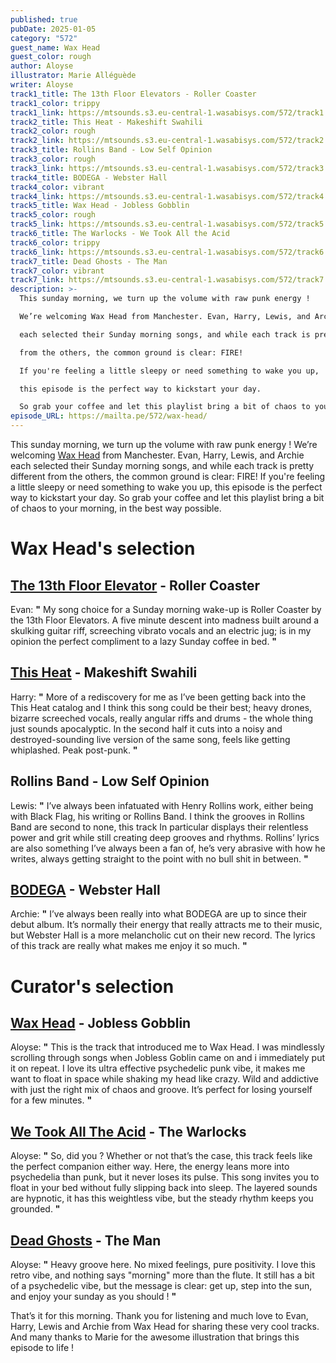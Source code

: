 ```yaml
---
published: true
pubDate: 2025-01-05
category: "572"
guest_name: Wax Head
guest_color: rough
author: Aloyse
illustrator: Marie Alléguède
writer: Aloyse
track1_title: The 13th Floor Elevators - Roller Coaster
track1_color: trippy
track1_link: https://mtsounds.s3.eu-central-1.wasabisys.com/572/track1.mp3
track2_title: This Heat - Makeshift Swahili
track2_color: rough
track2_link: https://mtsounds.s3.eu-central-1.wasabisys.com/572/track2.mp3
track3_title: Rollins Band - Low Self Opinion
track3_color: rough
track3_link: https://mtsounds.s3.eu-central-1.wasabisys.com/572/track3.mp3
track4_title: BODEGA - Webster Hall
track4_color: vibrant
track4_link: https://mtsounds.s3.eu-central-1.wasabisys.com/572/track4.mp3
track5_title: Wax Head - Jobless Gobblin
track5_color: rough
track5_link: https://mtsounds.s3.eu-central-1.wasabisys.com/572/track5.mp3
track6_title: The Warlocks - We Took All the Acid
track6_color: trippy
track6_link: https://mtsounds.s3.eu-central-1.wasabisys.com/572/track6.mp3
track7_title: Dead Ghosts - The Man
track7_color: vibrant
track7_link: https://mtsounds.s3.eu-central-1.wasabisys.com/572/track7.mp3
description: >-
  This sunday morning, we turn up the volume with raw punk energy ! 

  We’re welcoming Wax Head from Manchester. Evan, Harry, Lewis, and Archie 

  each selected their Sunday morning songs, and while each track is pretty different 

  from the others, the common ground is clear: FIRE! 

  If you're feeling a little sleepy or need something to wake you up,

  this episode is the perfect way to kickstart your day. 

  So grab your coffee and let this playlist bring a bit of chaos to your morning,                                           in the best way possible.
episode_URL: https://mailta.pe/572/wax-head/
---
```

This sunday morning, we turn up the volume with raw punk energy ! 
We’re welcoming [Wax Head](https://waxhead1.bandcamp.com/album/wax-head-live-in-salford) from Manchester. Evan, Harry, Lewis, and Archie 
each selected their Sunday morning songs, and while each track is pretty different 
from the others, the common ground is clear: FIRE! 
If you're feeling a little sleepy or need something to wake you up,
this episode is the perfect way to kickstart your day. 
So grab your coffee and let this playlist bring a bit of chaos to your morning,                                           in the best way possible.

# Wax Head's selection

## [The 13th Floor Elevator](https://13thfloorelevators.bandcamp.com/music) - Roller Coaster

 Evan: **"** My song choice for a Sunday morning wake-up is Roller Coaster by the 13th Floor Elevators.         A five minute descent into madness built around a skulking guitar riff, screeching vibrato vocals          and an electric jug; is in my opinion the perfect compliment to a lazy Sunday coffee in bed. **"** 

## [This Heat](https://thisheat.bandcamp.com/) - Makeshift Swahili

 Harry: **"** More of a rediscovery for me as I’ve been getting back into the This Heat catalog and I think this song could be their best; heavy drones, bizarre screeched vocals, really angular riffs and drums -          the whole thing just sounds apocalyptic. In the second half it cuts into a noisy and destroyed-sounding live version of the same song, feels like getting whiplashed. Peak post-punk. **"** 

## Rollins Band - Low Self Opinion

 Lewis: **"** I’ve always been infatuated with Henry Rollins work, either being with Black Flag, his writing or Rollins Band. I think the grooves in Rollins Band are second to none, this track In particular displays their  relentless power and grit while still creating deep grooves and rhythms. Rollins’ lyrics are also something I’ve always been a fan of, he’s very abrasive with how he writes, always getting straight to the point with no bull shit in between. **"** 

## [BODEGA](https://bodegabk.bandcamp.com/music) - Webster Hall

 Archie: **"** I’ve always been really into what BODEGA are up to since their debut album. It’s normally their energy that really attracts me to their music, but Webster Hall is a more melancholic cut on their new record. The lyrics of this track are really what makes me enjoy it so much. **"** 

# Curator's selection

## [Wax Head](https://waxhead1.bandcamp.com/album/salt-fat-acid-heat-2) - Jobless Gobblin

 Aloyse: **"** This is the track that introduced me to Wax Head. I was mindlessly scrolling through songs when Jobless Goblin came on and i immediately put it on repeat. I love its ultra effective psychedelic punk vibe, it makes me want to float in space while shaking my head like crazy. Wild and addictive with just the right mix of chaos and groove. It’s perfect for losing yourself for a few minutes. **"** 

## [We Took All The Acid](https://thewarlocks.bandcamp.com/album/songs-from-the-pale-eclipse-2) - The Warlocks

 Aloyse: **"** So, did you ? Whether or not that’s the case, this track feels like the perfect companion either way. Here, the energy leans more into psychedelia than punk, but it never loses its pulse. This song invites you to float in your bed without fully slipping back into sleep. The layered sounds are hypnotic, it has this weightless vibe, but the steady rhythm keeps you grounded. **"** 

## [Dead Ghosts](https://deadghosts.net/) - The Man

 Aloyse: **"** Heavy groove here. No mixed feelings, pure positivity. I love this retro vibe, and nothing says "morning" more than the flute. It still has a bit of a psychedelic vibe, but the message is clear: get up, step into the sun, and enjoy your sunday as you should ! **"** 

That’s it for this morning. Thank you for listening and much love to Evan, Harry, Lewis and Archie from Wax Head for sharing these very cool tracks. And many thanks to Marie for the awesome illustration that brings this episode to life !
